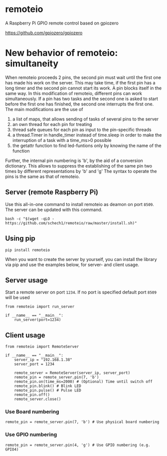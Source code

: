 # remoteio
A Raspberry Pi GPIO remote control based on gpiozero

https://github.com/gpiozero/gpiozero

# New behavior of remoteio: simultaneity
When remoteio proceeds 2 pins, the second pin must wait until the first one has made his work on the server. This may take time, if the first pin has a long timer and the second pin cannot start its work.
A pin blocks itself in the same way. In this modification of remoteio, different pins can work simultaneously. If a pin has two tasks and the second one is asked to start before the first one has finished,
the second one interrupts the first one.
The main modifications are the use of 
  1. a list of maps, that allows sending of tasks of several pins to the server
  2. an own thread for each pin for treating
  3. thread safe queues for each pin as input to the pin-specific threads
  4. a thread.Timer in handle_timer instead of time.sleep in order to make the interruption of a task with a time_ms>0 possible
  5. the getattr function to find led-funtions only by knowing the name of the function 

Further, the internal pin numbering is 'b', by the aid of a conversion dictionary. This allows to suppress the establishing of the same pin two times by different representations by 'b' and 'g'
The syntax to operate the pins is the same as that of remoteio.


## Server (remote Raspberry Pi)
Use this all-in-one command to install remoteio as deamon on port `8509`.
The server can be updated with this command.
```
bash -c "$(wget -qLO - https://github.com/schech1/remoteio/raw/master/install.sh)"

```

##  Using pip
```
pip install remoteio
```
When you want to create the server by yourself, you can install the library via
pip and use the examples below, for server- and client usage.



## Server usage
Start a remote server on port `1234`.
If no port is specified default port `8509` will be used

```
from remoteio import run_server

if __name__ == "__main__":
    run_server(port=1234)

```


## Client usage
```
from remoteio import RemoteServer

if __name__ == "__main__":
    server_ip = "192.168.1.38"
    server_port = 1234

    remote_server = RemoteServer(server_ip, server_port)
    remote_pin = remote_server.pin(7, 'b')
    remote_pin.on(time_ms=2000) # (Optional) Time until switch off
    remote_pin.blink() # Blink LED
    remote_pin.pulse() # Pulse LED
    remote_pin.off()
    remote_server.close()
```

### Use Board numbering
```
remote_pin = remote_server.pin(7, 'b') # Use physical board numbering
```
### Use GPIO numbering
```
remote_pin = remote_server.pin(4, 'g') # Use GPIO numbering (e.g. GPIO4)
```

